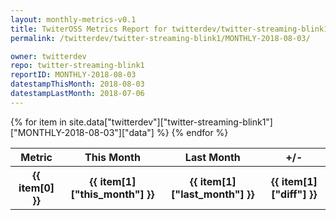 ```yaml
---
layout: monthly-metrics-v0.1
title: TwiterOSS Metrics Report for twitterdev/twitter-streaming-blink1 | MONTHLY-2018-08-03 | 2018-08-03
permalink: /twitterdev/twitter-streaming-blink1/MONTHLY-2018-08-03/

owner: twitterdev
repo: twitter-streaming-blink1
reportID: MONTHLY-2018-08-03
datestampThisMonth: 2018-08-03
datestampLastMonth: 2018-07-06
---
```


<table style="width: 100%">
    <tr>
        <th>Metric</th>
        <th>This Month</th>
        <th>Last Month</th>
        <th>+/-</th>
    </tr>
    {% for item in site.data["twitterdev"]["twitter-streaming-blink1"]["MONTHLY-2018-08-03"]["data"] %}
    <tr>
        <th>{{ item[0] }}</th>
        <th>{{ item[1]["this_month"] }}</th>
        <th>{{ item[1]["last_month"] }}</th>
        <th>{{ item[1]["diff"] }}</th>
    </tr>
    {% endfor %}
</table>

